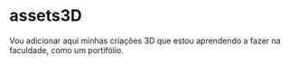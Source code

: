 # assets3D
Vou adicionar aqui minhas criações 3D que estou aprendendo a fazer na faculdade, como um portifólio. 
